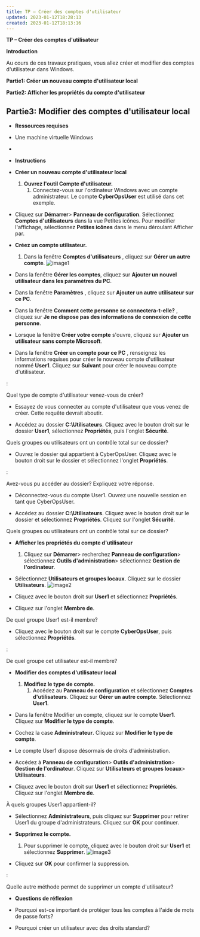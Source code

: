 ```yaml
---
title: TP – Créer des comptes d'utilisateur
updated: 2023-01-12T18:28:13
created: 2023-01-12T18:13:16
---
```


**TP – Créer des comptes d'utilisateur**

**Introduction**

Au cours de ces travaux pratiques, vous allez créer et modifier des comptes d'utilisateur dans Windows.

**Partie1: Créer un nouveau compte d'utilisateur local**

**Partie2: Afficher les propriétés du compte d'utilisateur**

**Partie3: Modifier des comptes d'utilisateur local**
- 
- **Ressources requises**
- Une machine virtuelle Windows
- 
- **Instructions**

- **Créer un nouveau compte d'utilisateur local**
  1.  **Ouvrez l'outil Compte d'utilisateur.**
      1.  Connectez-vous sur l'ordinateur Windows avec un compte administrateur. Le compte **CyberOpsUser** est utilisé dans cet exemple.

- Cliquez sur **Démarrer**\> **Panneau de configuration**. Sélectionnez **Comptes d'utilisateurs** dans la vue Petites icônes. Pour modifier l'affichage, sélectionnez **Petites icônes** dans le menu déroulant Afficher par.

- **Créez un compte utilisateur.**
  1.  Dans la fenêtre **Comptes d'utilisateurs** , cliquez sur **Gérer un autre compte**.
![image1](resources/5346ac0f05bb44b79cf6632bd3c94c2e.png)
- Dans la fenêtre **Gérer les comptes**, cliquez sur **Ajouter un nouvel utilisateur dans les paramètres du PC**.

- Dans la fenêtre **Paramètres** , ﻿cliquez sur **Ajouter un autre utilisateur sur ce PC**.

- Dans la fenêtre **Comment cette personne se connectera-t-elle?** , cliquez sur **Je ne dispose pas des informations de connexion de cette personne**.

- Lorsque la fenêtre **Créer votre compte** s'ouvre, cliquez sur **Ajouter un utilisateur sans compte Microsoft**.

- Dans la fenêtre **Créer un compte pour ce PC** , renseignez les informations requises pour créer le nouveau compte d'utilisateur nommé **User1**. Cliquez sur **Suivant** pour créer le nouveau compte d'utilisateur.

:

Quel type de compte d'utilisateur venez-vous de créer?

- Essayez de vous connecter au compte d'utilisateur que vous venez de créer. Cette requête devrait aboutir.

- Accédez au dossier **C:\Utilisateurs**. Cliquez avec le bouton droit sur le dossier **User1**, sélectionnez **Propriétés**, puis l'onglet **Sécurité**.

Quels groupes ou utilisateurs ont un contrôle total sur ce dossier?

- Ouvrez le dossier qui appartient à CyberOpsUser. Cliquez avec le bouton droit sur le dossier et sélectionnez l'onglet **Propriétés**.

:

Avez-vous pu accéder au dossier? Expliquez votre réponse.

- Déconnectez-vous du compte User1. Ouvrez une nouvelle session en tant que CyberOpsUser.

- Accédez au dossier **C:\Utilisateurs**. Cliquez avec le bouton droit sur le dossier et sélectionnez **Propriétés**. Cliquez sur l'onglet **Sécurité**.

Quels groupes ou utilisateurs ont un contrôle total sur ce dossier?  

  

  

- **Afficher les propriétés du compte d'utilisateur**
  1.  Cliquez sur **Démarrer**\> recherchez **Panneau de configuration**\> sélectionnez **Outils d'administration**\> sélectionnez **Gestion de l'ordinateur**.

- Sélectionnez **Utilisateurs et groupes locaux**. Cliquez sur le dossier **Utilisateurs**.
![image2](resources/28446fba688a478492bcef948ed1a8d5.png)
- Cliquez avec le bouton droit sur **User1** et sélectionnez **Propriétés**.

- Cliquez sur l'onglet **Membre de**.

De quel groupe User1 est-il membre?

- Cliquez avec le bouton droit sur le compte **CyberOpsUser**, puis sélectionnez **Propriétés**.

:

De quel groupe cet utilisateur est-il membre?  

  

- **Modifier des comptes d'utilisateur local**
  1.  **Modifiez le type de compte.**
      1.  Accédez au **Panneau de configuration** et sélectionnez **Comptes d'utilisateurs**. Cliquez sur **Gérer un autre compte**. Sélectionnez **User1**.

- Dans la fenêtre Modifier un compte, cliquez sur le compte **User1**. Cliquez sur **Modifier le type de compte**.

- Cochez la case **Administrateur**. Cliquez sur **Modifier le type de compte**.

- Le compte User1 dispose désormais de droits d'administration.

- Accédez à **Panneau de configuration**\> **Outils d'administration**\> **Gestion de l'ordinateur**. Cliquez sur **Utilisateurs et groupes locaux**\> **Utilisateurs**.

- Cliquez avec le bouton droit sur **User1** et sélectionnez **Propriétés**. Cliquez sur l'onglet **Membre de**.

À quels groupes User1 appartient-il?

- Sélectionnez **Administrateurs**, puis cliquez sur **Supprimer** pour retirer User1 du groupe d'administrateurs. Cliquez sur **OK** pour continuer.  

  
- **Supprimez le compte.**
  1.  Pour supprimer le compte, cliquez avec le bouton droit sur **User1** et sélectionnez **Supprimer**.
![image3](resources/65bd462228be4bbda352d5fea7952441.png)
- Cliquez sur **OK** pour confirmer la suppression.

:

Quelle autre méthode permet de supprimer un compte d'utilisateur?

- **Questions de réflexion**

- Pourquoi est-ce important de protéger tous les comptes à l'aide de mots de passe forts?

- Pourquoi créer un utilisateur avec des droits standard?


